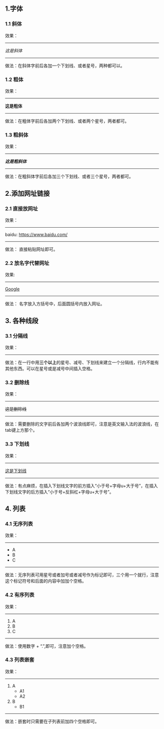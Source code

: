 ## 1.字体
### 1.1 斜体
效果：
***
  _这是斜体_
***
做法：在斜体字前后各加一个下划线、或者星号，两种都可以。
### 1.2 粗体
效果：
***
  **这是粗体**
***
做法：在粗体字前后各加两个下划线、或者两个星号，两者都可。
### 1.3 粗斜体
效果：
***
  ***这是粗斜体***
***
做法：在粗斜体字前后各加三个下划线、或者三个星号，两者都可。
## 2.添加网址链接
### 2.1 直接放网址
效果：
***
  baidu: https://www.baidu.com/
***
做法： 直接粘贴网址即可。
### 2.2 放名字代替网址
效果:
***
  [Google](https://www.google.com/)
***
做法： 名字放入方括号中，后面圆括号内放入网址。
## 3. 各种线段
### 3.1 分隔线
效果：
***
做法：在一行中用**三个以上**的星号、减号、下划线来建立一个分隔线，行内不能有其他东西。可以在星号或是减号中间插入空格。
### 3.2 删除线
效果：
***
  ~~这是删除线~~
***
做法：需要删除的文字前后各加两个波浪线即可，注意是英文输入法的波浪线，在tab键上方那个。
### 3.3 下划线
效果：
***
  <u>这是下划线</u>
***
做法：有点麻烦，在插入下划线文字的前方插入“小于号+字母u+大于号”，在插入下划线文字的后方插入“小于号+反斜杠+字母u+大于号”。
## 4. 列表
### 4.1 无序列表
效果：
***
  - A
  - B
  - C
***
做法：无序列表可用星号或者加号或者减号作为标记即可，三个用一个就行，注意这个标记符号和后面的内容中加加个空格。
### 4.2 有序列表
效果：
***
  1. A
  2. B
  3. C
***
做法：使用数字 + “.”,即可，注意加个空格。
### 4.3 列表嵌套
效果：
***
  1. A
       - A1
       - A2
  2. B
       - B1
***
做法：嵌套时只需要在子列表前加四个空格即可。
